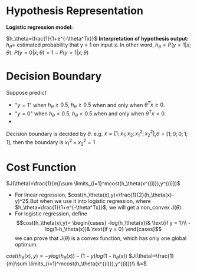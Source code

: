 # Hypothesis Representation
**Logistic regression model:**

$h_\theta=\frac{1}{1+e^{-\theta^Tx}}$
**Interpretation of hypothesis output:** $h_\theta=$ estimated probability that y = 1 on input x. In other word, $h_\theta=P(y=1|x;\theta)$.
$P(y=0|x;\theta)=1-P(y=1|x;\theta)$

# Decision Boundary
Suppose predict 
- "$y = 1$" when $h_\theta\ge0.5$, $h_\theta\ge0.5$ when and only when $\theta^Tx\ge0$.
- "$y = 0$" when $h_\theta<0.5$, $h_\theta<0.5$ when and only when $\theta^Tx<0$.
-

Decision boundary is decided by $\theta$.
e.g. $x = [1;x_1;x_2;x_1^2;x_2^2]$,$\theta=[1;0;0;1;1]$, then the boundary is $x_1^2+x_2^2=1$

# Cost Function
$J(\theta)=\frac{1}{m}\sum \limits_{i=1}^mcost(h_\theta(x^{(i)}),y^{(i)})$
- For linear regression, $cost(h_\theta(x),y)=\frac{1}{2}(h_\theta(x)-y)^2$.But when we use it into logistic regression, where $h_\theta=\frac{1}{1+e^{-\theta^Tx}}$, we will get a non_convex $J(\theta)$.
- For logistic regression, define $$cost(h_\theta(x),y)=  
\begin{cases}  
-log(h_\theta(x))& \text{if y = 1}\\  
-log(1-h_\theta(x))& \text{if y = 0}  
\end{cases}$$
we can prove that $J(\theta)$ is a convex function, which has only one global optimum.

$cost(h_\theta(x),y)=-ylog(h_\theta(x))-(1-y)log(1-h_\theta(x))$
$J(\theta)=\frac{1}{m}\sum \limits_{i=1}^mcost(h_\theta(x^{(i)}),y^{(i)})\\
 &=$
<!--stackedit_data:
eyJoaXN0b3J5IjpbMTYwODU3MDY5MV19
-->
